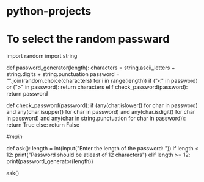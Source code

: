 # python-projects
# To select the random passward 

import random
import string

def password_generator(length):
    characters = string.ascii_letters + string.digits + string.punctuation
    password = "".join(random.choice(characters) for i in range(length))
    if ("<" in password) or (">" in password):
        return characters
    elif check_password(password):
        return password
    
def check_password(password):
    if (any(char.islower() for char in password) and
        any(char.isupper() for char in password) and
        any(char.isdigit() for char in password) and
        any(char in string.punctuation for char in password)):
        return True
    else:
        return False
    
#_main_

def ask():
    length = int(input("Enter the length of the password: "))
    if length < 12:
        print("Password should be atleast of 12 characters")
    elif length >= 12:
        print(password_generator(length))

ask()
